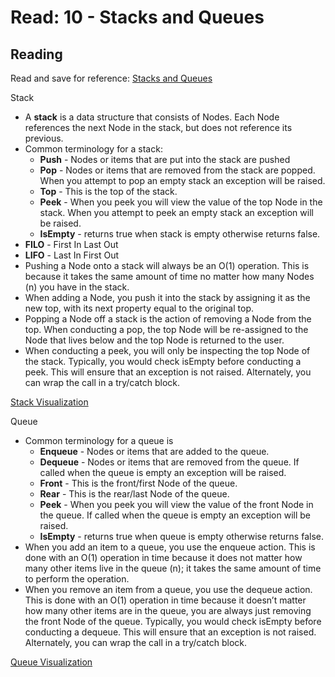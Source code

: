 # Read: 10 - Stacks and Queues

## Reading

Read and save for reference: [Stacks and Queues](https://codefellows.github.io/common_curriculum/data_structures_and_algorithms/Code_401/class-10/resources/stacks_and_queues.html)

Stack

* A **stack** is a data structure that consists of Nodes. Each Node references the next Node in the stack, but does not reference its previous.
* Common terminology for a stack:
  * **Push** - Nodes or items that are put into the stack are pushed
  * **Pop** - Nodes or items that are removed from the stack are popped. When you attempt to pop an empty stack an exception will be raised.
  * **Top** - This is the top of the stack.
  * **Peek** - When you peek you will view the value of the top Node in the stack. When you attempt to peek an empty stack an exception will be raised.
  * **IsEmpty** - returns true when stack is empty otherwise returns false.
* **FILO** - First In Last Out
* **LIFO** - Last In First Out
* Pushing a Node onto a stack will always be an O(1) operation. This is because it takes the same amount of time no matter how many Nodes (n) you have in the stack.
* When adding a Node, you push it into the stack by assigning it as the new top, with its next property equal to the original top.
* Popping a Node off a stack is the action of removing a Node from the top. When conducting a pop, the top Node will be re-assigned to the Node that lives below and the top Node is returned to the user.
* When conducting a peek, you will only be inspecting the top Node of the stack. Typically, you would check isEmpty before conducting a peek. This will ensure that an exception is not raised. Alternately, you can wrap the call in a try/catch block.

[Stack Visualization](https://codefellows.github.io/common_curriculum/data_structures_and_algorithms/Code_401/class-10/resources/images/stack1.PNG)

Queue

* Common terminology for a queue is
  * **Enqueue** - Nodes or items that are added to the queue.
  * **Dequeue** - Nodes or items that are removed from the queue. If called when the queue is empty an exception will be raised.
  * **Front** - This is the front/first Node of the queue.
  * **Rear** - This is the rear/last Node of the queue.
  * **Peek** - When you peek you will view the value of the front Node in the queue. If called when the queue is empty an exception will be raised.
  * **IsEmpty** - returns true when queue is empty otherwise returns false.
* When you add an item to a queue, you use the enqueue action. This is done with an O(1) operation in time because it does not matter how many other items live in the queue (n); it takes the same amount of time to perform the operation.
* When you remove an item from a queue, you use the dequeue action. This is done with an O(1) operation in time because it doesn’t matter how many other items are in the queue, you are always just removing the front Node of the queue. Typically, you would check isEmpty before conducting a dequeue. This will ensure that an exception is not raised. Alternately, you can wrap the call in a try/catch block.

[Queue Visualization](https://codefellows.github.io/common_curriculum/data_structures_and_algorithms/Code_401/class-10/resources/images/Queue.PNG)
